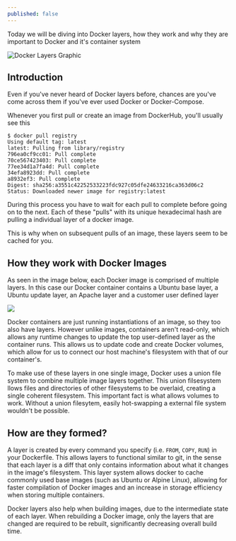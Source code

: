 ```yaml
---
published: false
---
```

Today we will be diving into Docker layers, how they work and why they are important to Docker and it's container system

![Docker Layers Graphic](https://docs.docker.com/storage/storagedriver/images/container-layers.jpg)

## Introduction
Even if you've never heard of Docker layers before, chances are you've come across them if you've ever used Docker or Docker-Compose.

Whenever you first pull or create an image from DockerHub, you'll usually see this 
```
$ docker pull registry
Using default tag: latest
latest: Pulling from library/registry
796ea0cf9cc01: Pull complete
70ce567423403: Pull complete
77ee34d1a7fa4d: Pull complete
34efa8923dd: Pull complete
a8932ef3: Pull complete
Digest: sha256:a3551c42252533223fdc927c05dfe24633216ca363d06c2
Status: Downloaded newer image for registry:latest
```

During this process you have to wait for each pull to complete before going on to the next. Each of these "pulls" with its unique hexadecimal hash are pulling a individual layer of a docker image.

This is why when on subsequent pulls of an image, these layers seem to be cached for you.

## How they work with Docker Images

As seen in the image below, each Docker image is comprised of multiple layers. In this case our Docker container contains a Ubuntu base layer, a Ubuntu update layer, an Apache layer and a customer user defined layer

![](https://images.techhive.com/images/article/2016/06/docker-image-layers-100664051-large.idge.png)

Docker containers are just running instantiations of an image, so they too also have layers. However unlike  images, containers aren't read-only, which allows any runtime changes to update the top user-defined layer as the container runs. This allows us to update code and create Docker volumes, which allow for us to connect our host machine's filesystem with that of our container's.

To make use of these layers in one single image, Docker uses a union file system to combine multiple image layers together. This union filsesystem llows files and directories of other filesystems to be overlaid, creating a single coherent filesystem. This important fact is what allows volumes to work. Without a union filesytem, easily hot-swapping a external file system wouldn't be possible. 

## How are they formed?

A layer is created by every command you specify (i.e. `FROM`, `COPY`, `RUN`) in your Dockerfile. This allows  layers to functional similar to git, in the sense that  each layer is a diff that only contains information about what it changes in the image's filesystem. This layer system allows docker to cache commonly used base images (such as Ubuntu or Alpine Linux), allowing for faster compilation of Docker images and an increase in storage efficiency when storing multiple containers.

Docker layers also help when building images, due to the intermediate state of each layer. When rebuilding a Docker image, only the layers that are changed are required to be rebuilt, significantly decreasing overall build time.